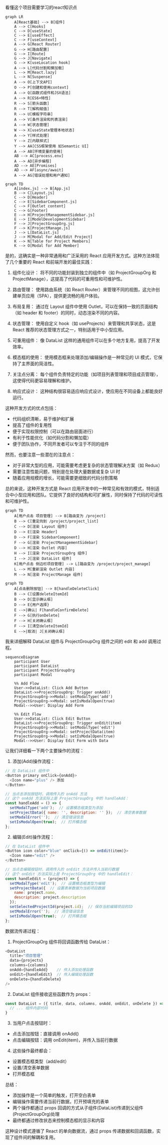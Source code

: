 看懂这个项目需要学习的react知识点



```mermaid
graph LR
    A[React基础] --> B[组件]
    A --> C[Hooks]
    C --> D[useState]
    C --> E[useEffect]
    C --> F[useContext]
    A --> G[React Router]
    G --> H[路由配置]
    G --> I[Route]
    G --> J[Navigate]
    G --> K[useLocation hook]
    A --> L[代码分割和懒加载]
    L --> M[React.lazy]
    L --> N[Suspense]
    A --> O[上下文API]
    O --> P[创建和使用context]
    A --> Q[函数式组件和JSX语法]
    A --> R[ES6+特性]
    R --> S[箭头函数]
    R --> T[解构赋值]
    R --> U[模板字符串]
    A --> V[条件渲染和列表渲染]
    A --> W[状态管理]
    W --> X[useState管理本地状态]
    A --> Y[样式处理]
    Y --> Z[内联样式]
    Y --> AA[CSS框架使用 如Semantic UI]
    A --> AB[环境变量的使用]
    AB --> AC[process.env]
    A --> AD[异步编程]
    AD --> AE[Promises]
    AD --> AF[async/await]
    A --> AG[错误处理和用户通知]
```

```mermaid
graph TD
    A[index.js] --> B[App.js]
    B --> C[Layout.js]
    C --> D[Header]
    C --> E[SidebarComponent.js]
    C --> F[Outlet content]
    C --> G[Footer]
    E --> H[ProjectManagementSidebar.js]
    E --> I[ModelDevelopmentSidebar]
    F --> J[ProjectGroupOrg.js]
    F --> K[ProjectManage.js]
    J --> L[DataList.js]
    J --> M[Modal for Add/Edit Project]
    K --> N[Table for Project Members]
    K --> O[Modal for Add Member]
```





是的，这确实是一种非常通用和广泛采用的 React 应用开发方式。这种方法体现了几个重要的 React 和前端开发的最佳实践：

1. 组件化设计：
   将不同的功能封装到独立的组件中（如 ProjectGroupOrg 和 ProjectManage），这提高了代码的可重用性和可维护性。

2. 路由管理：
   使用路由系统（如 React Router）来管理不同的视图，这允许创建单页应用（SPA），提供更流畅的用户体验。

3. 布局复用：
   通过在 Layout 组件中使用 Outlet，可以在保持一致的页面结构（如 header 和 footer）的同时，动态渲染不同的内容。

4. 状态管理：
   使用自定义 hook（如 useProjects）来管理和共享状态，这是 React 推荐的状态管理方式之一，特别适用于中小型应用。

5. 可重用组件：
   像 DataList 这样的通用组件可以在多个地方复用，提高了开发效率。

6. 模态框的使用：
   使用模态框来处理添加/编辑操作是一种常见的 UI 模式，它保持了主界面的简洁性。

7. 关注点分离：
   每个组件负责特定的功能（如项目列表管理和项目成员管理），这使得代码更容易理解和维护。

8. 响应式设计：
   这种结构很容易适应响应式设计，使应用在不同设备上都能良好运行。

这种开发方式的优点包括：

- 代码组织清晰，易于维护和扩展
- 提高了组件的复用性
- 便于实现权限控制（可以在路由层面进行）
- 有利于性能优化（如代码分割和懒加载）
- 便于团队协作，不同开发者可以专注于不同的组件

然而，也要注意一些潜在的注意点：

- 对于非常大型的应用，可能需要考虑更复杂的状态管理解决方案（如 Redux）
- 需要注意性能问题，特别是在处理大量数据或复杂 UI 时
- 随着应用规模的增长，可能需要更细致的代码分割策略

总的来说，这种开发方式是 React 应用开发中的一种常见和有效的模式，特别适合中小型应用和团队。它提供了良好的结构和可扩展性，同时保持了代码的可读性和可维护性。













```mermaid
graph TD
    A[用户点击 项目管理] --> B[路由变为 /project]
    B --> C[重定向到 /project/project_list]
    C --> D[渲染 Layout 组件]
    D --> E[渲染 Header]
    D --> F[渲染 SidebarComponent]
    F --> G[渲染 ProjectManagementSidebar]
    D --> H[渲染 Outlet 内容]
    H --> I[渲染 ProjectGroupOrg 组件]
    I --> J[渲染 DataList 组件]
    K[用户点击 侧边栏项目管理] --> L[路由变为 /project/project_manage]
    L --> M[重新渲染 Outlet 内容]
    M --> N[渲染 ProjectManage 组件]
```

```mermaid
graph TD
    A[点击删除按钮] --> B[handleDeleteClick]
    B --> C[设置deleteItemId]
    B --> D[显示确认框]
    D --> E{用户选择}
    E -->|确认| F[handleConfirmDelete]
    F --> G[执行onDelete]
    F --> H[关闭确认框]
    F --> I[清空deleteItemId]
    E -->|取消| J[关闭确认框]
```







我来详细解释 DataList 组件与 ProjectGroupOrg 组件之间的 edit 和 add 调用过程。



```mermaid
sequenceDiagram
    participant User
    participant DataList
    participant ProjectGroupOrg
    participant Modal

    %% Add Flow
    User->>DataList: Click Add Button
    DataList->>ProjectGroupOrg: Trigger onAdd()
    ProjectGroupOrg->>Modal: setModalType('add')
    ProjectGroupOrg->>Modal: setIsModalOpen(true)
    Modal-->>User: Display Add Form

    %% Edit Flow
    User->>DataList: Click Edit Button
    DataList->>ProjectGroupOrg: Trigger onEdit(item)
    ProjectGroupOrg->>Modal: setModalType('edit')
    ProjectGroupOrg->>Modal: setProjectData(item)
    ProjectGroupOrg->>Modal: setIsModalOpen(true)
    Modal-->>User: Display Edit Form with Data

```

让我们详细看一下两个主要操作的流程：

1. 添加(Add)操作流程：
```javascript
// 在 DataList 组件中
<Button primary onClick={onAdd}>  
  <Icon name="plus" /> 添加
</Button>

// 当点击添加按钮时，调用传入的 onAdd 方法
// 这个 onAdd 方法实际上是 ProjectGroupOrg 中的 handleAdd：
const handleAdd = () => {
  setModalType('add');  // 设置模态框类型为添加
  setProjectData({ name: '', description: '' });  // 清空表单数据
  setModalError('');  // 清空错误信息
  setIsModalOpen(true);  // 打开模态框
};
```

2. 编辑(Edit)操作流程：
```javascript
// 在 DataList 组件中
<Button icon color="blue" onClick={() => onEdit(item)}>
  <Icon name="edit" />
</Button>

// 当点击编辑按钮时，调用传入的 onEdit 方法并传入当前行数据
// 这个 onEdit 方法实际上是 ProjectGroupOrg 中的 handleEdit：
const handleEdit = (project) => {
  setModalType('edit');  // 设置模态框类型为编辑
  setProjectData({  // 设置表单数据为当前项目数据
    name: project.name, 
    description: project.description 
  });
  setSelectedProjectId(project.id);  // 保存当前编辑项目的ID
  setModalError('');  // 清空错误信息
  setIsModalOpen(true);  // 打开模态框
};
```

数据流传递过程：
1. ProjectGroupOrg 组件将回调函数传给 DataList：
```javascript
<DataList
  title="项目管理"
  data={projects}
  columns={columns}
  onAdd={handleAdd}    // 传入添加处理函数
  onEdit={handleEdit}  // 传入编辑处理函数
  onDelete={handleDelete}
/>
```

2. DataList 组件接收这些函数作为 props：
```javascript
const DataList = ({ title, data, columns, onAdd, onEdit, onDelete }) => {
  // ... 组件内部代码
}
```

3. 当用户点击按钮时：
- 点击添加按钮：直接调用 onAdd()
- 点击编辑按钮：调用 onEdit(item)，并传入当前行数据

4. 这些操作最终都会：
- 设置模态框类型（add/edit）
- 设置/清空表单数据
- 打开模态框

总结：
- 添加操作是一个简单的触发，打开空白表单
- 编辑操作需要传递当前行数据，打开预填充的表单
- 两个操作都通过 props 回调的方式从子组件(DataList)传递到父组件(ProjectGroupOrg)处理
- 最终都通过修改状态来控制模态框的显示和内容

这种设计模式遵循了 React 的单向数据流，通过 props 传递数据和回调函数，实现了组件间的解耦和复用。

